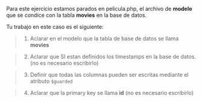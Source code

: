 Para este ejercicio estamos parados en pelicula.php, el archivo de **modelo** que se condice con la tabla **movies** en la base de datos.

Tu trabajo en este caso es el siguiente:

> 1. Aclarar en el modelo que la tabla de base de datos se llama **movies**

> 2. Aclarar que SI estan definidos los timestamps en la base de datos. (no es necesario escribirlo)

> 3. Definir que todas las columnas pueden ser escritas mediante el atributo `$guarded`

> 4. Aclarar que la primary key se llama **id** (no es necesario escribirlo)